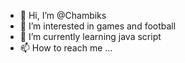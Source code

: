- 👋 Hi, I’m @Chambiks
- 👀 I’m interested in games and football
- 🌱 I’m currently learning java script
- 📫 How to reach me ...

<!---
Chambiks/Chambiks is a ✨ special ✨ repository because its `README.md` (this file) appears on your GitHub profile.
You can click the Preview link to take a look at your changes.
--->
